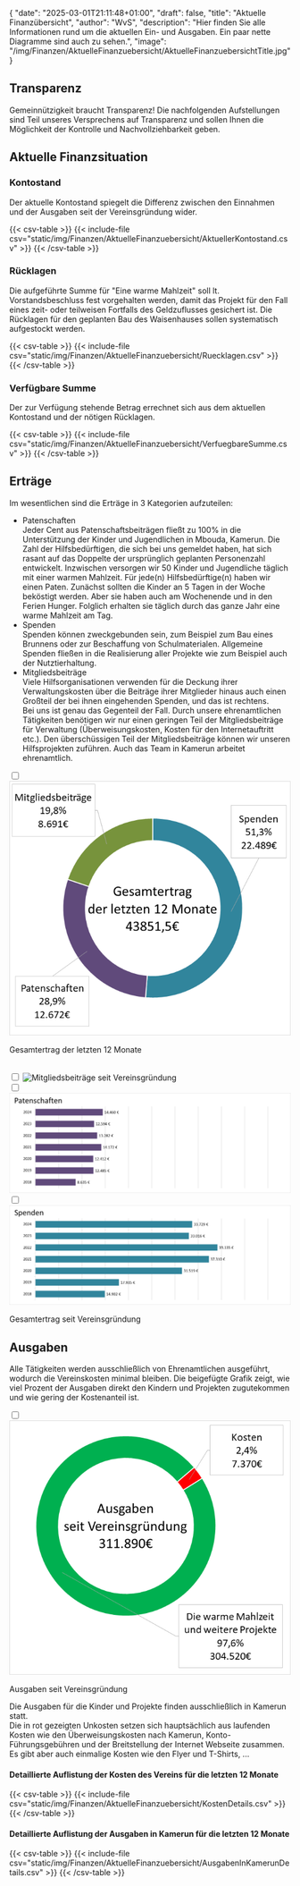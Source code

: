 {
    "date": "2025-03-01T21:11:48+01:00",
    "draft": false,
    "title": "Aktuelle Finanzübersicht",
    "author": "WvS",
    "description": "Hier finden Sie alle Informationen rund um die aktuellen Ein- und Ausgaben. Ein paar nette Diagramme sind auch zu sehen.",
    "image": "/img/Finanzen/AktuelleFinanzuebersicht/AktuelleFinanzuebersichtTitle.jpg"
}
## Transparenz
Gemeinnützigkeit braucht Transparenz!
Die nachfolgenden Aufstellungen sind Teil unseres Versprechens auf Transparenz und sollen Ihnen die Möglichkeit der Kontrolle und Nachvollziehbarkeit geben.

## Aktuelle Finanzsituation
### Kontostand  
Der aktuelle Kontostand spiegelt die Differenz zwischen den Einnahmen und der Ausgaben seit der Vereinsgründung wider. 
<div class="default-table">
{{< csv-table >}}
{{< include-file csv="static/img/Finanzen/AktuelleFinanzuebersicht/AktuellerKontostand.csv" >}}
{{< /csv-table >}}
</div>  

### Rücklagen  
Die aufgeführte Summe für \"Eine warme Mahlzeit\" soll lt. Vorstandsbeschluss fest vorgehalten werden, damit das Projekt für den Fall eines zeit- oder teilweisen Fortfalls des Geldzuflusses gesichert ist. Die Rücklagen für den geplanten Bau des Waisenhauses sollen systematisch aufgestockt werden.
<div class="default-table">
{{< csv-table >}}
{{< include-file csv="static/img/Finanzen/AktuelleFinanzuebersicht/Ruecklagen.csv" >}}
{{< /csv-table >}}
</div>  

### Verfügbare Summe
Der zur Verfügung stehende Betrag errechnet sich aus dem aktuellen Kontostand und der nötigen Rücklagen. 
<div class="default-table">
{{< csv-table >}}
{{< include-file csv="static/img/Finanzen/AktuelleFinanzuebersicht/VerfuegbareSumme.csv" >}}
{{< /csv-table >}}
</div>  

## Erträge
Im wesentlichen sind die Erträge in 3 Kategorien aufzuteilen:
- Patenschaften  
Jeder Cent aus Patenschaftsbeiträgen fließt zu 100% in die Unterstützung der Kinder und Jugendlichen in Mbouda, Kamerun.
Die Zahl der Hilfsbedürftigen, die sich bei uns gemeldet haben, hat sich rasant auf das Doppelte der ursprünglich geplanten Personenzahl entwickelt. Inzwischen versorgen wir 50 Kinder und Jugendliche täglich mit einer warmen Mahlzeit. Für jede(n) Hilfsbedürftige(n) haben wir einen Paten. Zunächst sollten die Kinder an 5 Tagen in der Woche beköstigt werden. Aber sie haben auch am Wochenende und in den Ferien Hunger. Folglich erhalten sie täglich durch das ganze Jahr eine warme Mahlzeit am Tag.
- Spenden  
Spenden können zweckgebunden sein, zum Beispiel zum Bau eines Brunnens oder zur Beschaffung von Schulmaterialen. Allgemeine Spenden fließen in die Realisierung aller Projekte wie zum Beispiel auch der Nutztierhaltung.
- Mitgliedsbeiträge  
Viele Hilfsorganisationen verwenden für die Deckung ihrer Verwaltungskosten über die Beiträge ihrer Mitglieder hinaus auch einen Großteil der bei ihnen eingehenden Spenden, und das ist rechtens.  
Bei uns ist genau das Gegenteil der Fall. Durch unsere ehrenamtlichen Tätigkeiten benötigen wir nur einen geringen Teil der Mitgliedsbeiträge für Verwaltung (Überweisungskosten, Kosten für den Internetauftritt etc.). Den überschüssigen Teil der Mitgliedsbeiträge können wir unseren Hilfsprojekten zuführen.
Auch das Team in Kamerun arbeitet ehrenamtlich.

<input type="checkbox" id="expand-image1" />
<label for="expand-image1">
  <img class="img-centered" src="/img/Finanzen/AktuelleFinanzuebersicht/GesamtErtrag.png#imagemd" alt="Gesamtertrag der letzten 12 Monate" />
</label>
<p class="img-caption">Gesamtertrag der letzten 12 Monate</p>
<br>

<div>
<input type="checkbox" id="expand-image2" />
<label for="expand-image2">
  <img class="img-centered" src="/img/Finanzen/AktuelleFinanzuebersicht/MitgliedsbeiträgeHistorisch.png#imagemd" alt="Mitgliedsbeiträge seit Vereinsgründung" />
</label>
<div>
</div>
<input type="checkbox" id="expand-image3" />
<label for="expand-image3">
  <img class="img-centered" src="/img/Finanzen/AktuelleFinanzuebersicht/PatenschaftenHistorisch.png#imagemd" alt="Patenschaftsbeiträge seit Vereinsgründung" />
</label>
<div>
</div>
<input type="checkbox" id="expand-image4" />
<label for="expand-image4">
  <img class="img-centered" src="/img/Finanzen/AktuelleFinanzuebersicht/SpendenHistorisch.png#imagemd" alt="Spenden seit Vereinsgründung" />
</label>
</div>
<p class="img-caption">Gesamtertrag seit Vereinsgründung</p>

## Ausgaben
Alle Tätigkeiten werden ausschließlich von Ehrenamtlichen ausgeführt, wodurch die Vereinskosten minimal bleiben. Die beigefügte Grafik zeigt, wie viel Prozent der Ausgaben direkt den Kindern und Projekten zugutekommen und wie gering der Kostenanteil ist.

<input type="checkbox" id="expand-image5" />
<label for="expand-image5">
  <img class="img-centered" src="/img/Finanzen/AktuelleFinanzuebersicht/AusgabenHistorisch.png#imagemd"     alt="Ausgaben seit Vereinsgründung" />
</label>
<p class="img-caption">Ausgaben seit Vereinsgründung</p>

Die Ausgaben für die Kinder und Projekte finden ausschließlich in Kamerun statt.  
Die in rot gezeigten Unkosten setzen sich hauptsächlich aus laufenden Kosten wie den Überweisungskosten nach Kamerun, Konto-Führungsgebühren und der Breitstellung der Internet Webseite zusammen. Es gibt aber auch einmalige Kosten wie den Flyer und T-Shirts, ... 

#### Detaillierte Auflistung der Kosten des Vereins für die letzten 12 Monate
<div class="scrollable-table">
{{< csv-table >}}
{{< include-file csv="static/img/Finanzen/AktuelleFinanzuebersicht/KostenDetails.csv" >}}
{{< /csv-table >}}
</div>  

#### Detaillierte Auflistung der Ausgaben in Kamerun für die letzten 12 Monate
<div class="scrollable-table">
{{< csv-table >}}
{{< include-file csv="static/img/Finanzen/AktuelleFinanzuebersicht/AusgabenInKamerunDetails.csv" >}}
{{< /csv-table >}}
</div>  

<br>
<script>
  document.addEventListener("DOMContentLoaded", function () {
    const cells = document.querySelectorAll(".default-table tbody td");
    cells.forEach(cell => {
      const value = parseFloat(cell.textContent); // Konvertiere den Zellenwert in eine Zahl
      if (value < 0) {
        cell.style.color = "red"; // Färbe die Zelle rot
        cell.style.fontWeight = "bold"; // Optional: Hebe sie hervor
      }
    });
  });
  document.addEventListener("DOMContentLoaded", function () {
    const cells = document.querySelectorAll(".scrollable-table tbody td");
    cells.forEach(cell => {
      const value = parseFloat(cell.textContent); // Konvertiere den Zellenwert in eine Zahl
      if (value < 0) {
        cell.style.color = "red"; // Färbe die Zelle rot
        //cell.style.fontWeight = "bold"; // Optional: Hebe sie hervor
      }
    });
  });
</script>